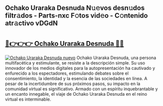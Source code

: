## Ochako Uraraka Desnuda N𝚞𝚎vos desn𝚞dos filtr𝚊dos - Parts-nxc F𝚘tos vid𝚎o - C𝚘ntenido atr𝚊ctivo vDGdN

# <h2><a href="http://mb02f1.tromn.icu/?c=Ochako+Uraraka+Desnuda">🔗👉👉👉 Ochako Uraraka Desnuda 🔗🔗</a></h2>

[![Ochako Uraraka Desnuda nuevo](https://i.imgur.com/pEAQMta.gif)](http://mb02f1.tromn.icu/?c=Ochako+Uraraka+Desnuda)
Ochako Uraraka Desnuda, una persona multifacética y estimulante, se resiste a la descripción simple. Su uso innovador de los medios digitales para la autopresentación ha cautivado y enfurecido a los espectadores, estimulando debates sobre el consentimiento, la identidad y la esencia de las sociedades en línea. A pesar de la incertidumbre de sus próximos pasos, su impacto en la comunidad virtual es significativo. Armado con un espíritu inquebrantable y un encanto innegable, el viaje de Ochako Uraraka Desnuda en el reino virtual es interminable.
